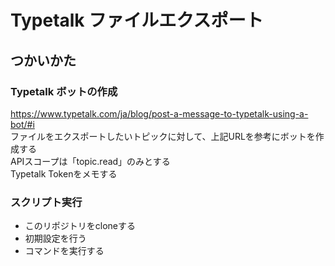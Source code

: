 # Typetalk ファイルエクスポート

## つかいかた

### Typetalk ボットの作成

https://www.typetalk.com/ja/blog/post-a-message-to-typetalk-using-a-bot/#i  
ファイルをエクスポートしたいトピックに対して、上記URLを参考にボットを作成する  
APIスコープは「topic.read」のみとする  
Typetalk Tokenをメモする

### スクリプト実行

* このリポジトリをcloneする
* 初期設定を行う
* コマンドを実行する
